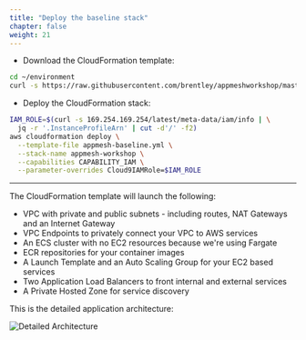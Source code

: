 ```yaml
---
title: "Deploy the baseline stack"
chapter: false
weight: 21
---
```


* Download the CloudFormation template:

```bash
cd ~/environment
curl -s https://raw.githubusercontent.com/brentley/appmeshworkshop/master/templates/appmesh-baseline.yml -o appmesh-baseline.yml
```

* Deploy the CloudFormation stack:

```bash
IAM_ROLE=$(curl -s 169.254.169.254/latest/meta-data/iam/info | \
  jq -r '.InstanceProfileArn' | cut -d'/' -f2)
aws cloudformation deploy \
  --template-file appmesh-baseline.yml \
  --stack-name appmesh-workshop \
  --capabilities CAPABILITY_IAM \
  --parameter-overrides Cloud9IAMRole=$IAM_ROLE
```

___

The CloudFormation template will launch the following:

- VPC with private and public subnets - including routes, NAT Gateways and an Internet Gateway
- VPC Endpoints to privately connect your VPC to AWS services
- An ECS cluster with no EC2 resources because we're using Fargate
- ECR repositories for your container images
- A Launch Template and an Auto Scaling Group for your EC2 based services
- Two Application Load Balancers to front internal and external services
- A Private Hosted Zone for service discovery

This is the detailed application architecture:

![Detailed Architecture](/images/app_mesh_architecture/AppMeshWorkshop.png)
